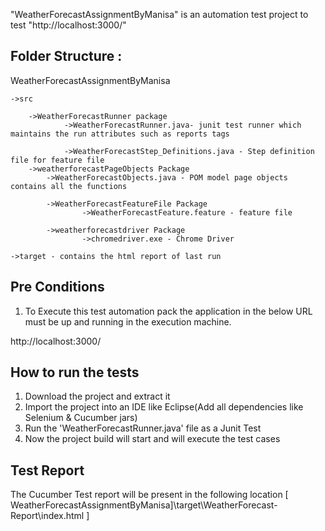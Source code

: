 "WeatherForecastAssignmentByManisa" is an automation test project to test "http://localhost:3000/"

Folder Structure :
-------------------------------------

WeatherForecastAssignmentByManisa

	->src
	
		->WeatherForecastRunner package
				->WeatherForecastRunner.java- junit test runner which maintains the run attributes such as reports tags
				
				->WeatherForecastStep_Definitions.java - Step definition file for feature file
		->weatherforecastPageObjects Package
			->WeatherForecastObjects.java - POM model page objects contains all the functions	
			
			->WeatherForecastFeatureFile Package
					->WeatherForecastFeature.feature - feature file
			
			->weatherforecastdriver Package
					->chromedriver.exe - Chrome Driver
			
	->target - contains the html report of last run
	
Pre Conditions
-----------------------

1. To Execute this test automation pack the application in the below URL must be up and running in the execution machine.

http://localhost:3000/

How to run the tests
-----------------------
1. Download the project and extract it
2. Import the project into an IDE like Eclipse(Add all dependencies like Selenium & Cucumber jars)
3. Run the 'WeatherForecastRunner.java' file as a Junit Test 
4. Now the project build will start and will execute the test cases


Test Report
-----------------------
The Cucumber Test report will be present in the following location
	[ WeatherForecastAssignmentByManisa]\target\WeatherForecast-Report\index.html ]
